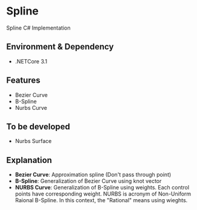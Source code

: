 # Spline
Spline C# Implementation

## Environment & Dependency

- .NETCore 3.1


## Features

- Bezier Curve
- B-Spline
- Nurbs Curve

## To be developed

- Nurbs Surface

## Explanation

- **Bezier Curve**: Approximation spline (Don't pass through point)   
- **B-Spline**: Generalization of Bezier Curve using knot vector
- **NURBS Curve**: Generalization of B-Spline using weights. Each control points have corresponding weight. NURBS is acronym of Non-Uniform Raional B-Spline. In this context, the "Rational" means using wieghts. 
